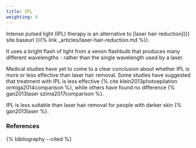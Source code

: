 ```yaml
---
title: IPL
weighting: 4
---
```


Intense pulsed light (IPL) therapy is an alternative to [laser hair reduction]({{ site.baseurl }}{% link _articles/laser-hair-reduction.md %}).

It uses a bright flash of light from a xenon flashbulb that produces many different wavelengths - rather than the single wavelength used by a laser.

Medical studies have yet to come to a clear conclusion about whether IPL is more or less effective than laser hair removal. Some studies have suggested that treatment with IPL is less effective {% cite klein2013photoepilation ormiga2014comparison %}, while others have found no difference {% gan2013laser szima2017comparison %}.

IPL is less suitable than laser hair removal for people with darker skin {% gan2013laser %}.

### References

{% bibliography --cited %}
